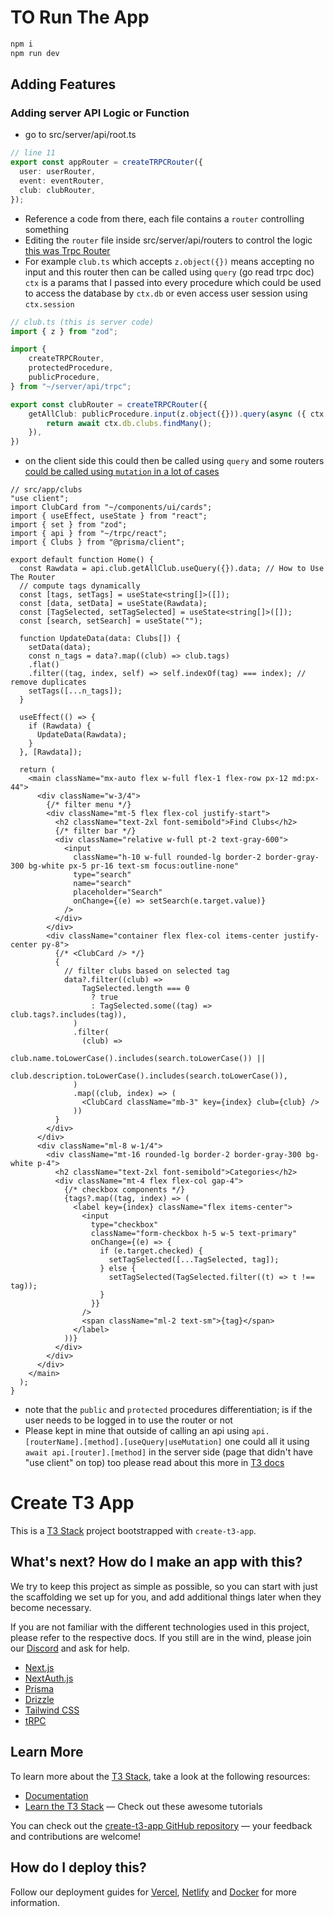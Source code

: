 # TO Run The App
```bash
npm i
npm run dev
```

## Adding Features
### Adding server API Logic or Function
- go to src/server/api/root.ts
```ts
// line 11
export const appRouter = createTRPCRouter({
  user: userRouter,
  event: eventRouter,
  club: clubRouter,
});
```
- Reference a code from there, each file contains a `router` controlling something
- Editing the `router` file inside src/server/api/routers to control the logic [this was Trpc Router](https://create.t3.gg/en/usage/trpc)
- For example `club.ts` which accepts `z.object({})` means accepting no input and this router then can be called using `query` (go read trpc doc) `ctx` is a params that I passed into every procedure which could be used to access the database by `ctx.db` or even access user session using `ctx.session`
```ts
// club.ts (this is server code)
import { z } from "zod";

import {
    createTRPCRouter,
    protectedProcedure,
    publicProcedure,
} from "~/server/api/trpc";

export const clubRouter = createTRPCRouter({
    getAllClub: publicProcedure.input(z.object({})).query(async ({ ctx }) => {
        return await ctx.db.clubs.findMany();
    }),
})
```
- on the client side this could then be called using `query` and some routers [could be called using `mutation` in a lot of cases](https://trpc.io/docs/v9/react-mutations)
```tsx
// src/app/clubs
"use client";
import ClubCard from "~/components/ui/cards";
import { useEffect, useState } from "react";
import { set } from "zod";
import { api } from "~/trpc/react";
import { Clubs } from "@prisma/client";

export default function Home() {
  const Rawdata = api.club.getAllClub.useQuery({}).data; // How to Use The Router
  // compute tags dynamically
  const [tags, setTags] = useState<string[]>([]);
  const [data, setData] = useState(Rawdata);
  const [TagSelected, setTagSelected] = useState<string[]>([]);
  const [search, setSearch] = useState("");

  function UpdateData(data: Clubs[]) {
    setData(data);
    const n_tags = data?.map((club) => club.tags)
    .flat()
    .filter((tag, index, self) => self.indexOf(tag) === index); // remove duplicates
    setTags([...n_tags]);
  }

  useEffect(() => {
    if (Rawdata) {
      UpdateData(Rawdata);
    }
  }, [Rawdata]);

  return (
    <main className="mx-auto flex w-full flex-1 flex-row px-12 md:px-44">
      <div className="w-3/4">
        {/* filter menu */}
        <div className="mt-5 flex flex-col justify-start">
          <h2 className="text-2xl font-semibold">Find Clubs</h2>
          {/* filter bar */}
          <div className="relative w-full pt-2 text-gray-600">
            <input
              className="h-10 w-full rounded-lg border-2 border-gray-300 bg-white px-5 pr-16 text-sm focus:outline-none"
              type="search"
              name="search"
              placeholder="Search"
              onChange={(e) => setSearch(e.target.value)}
            />
          </div>
        </div>
        <div className="container flex flex-col items-center justify-center py-8">
          {/* <ClubCard /> */}
          {
            // filter clubs based on selected tag
            data?.filter((club) =>
                TagSelected.length === 0
                  ? true
                  : TagSelected.some((tag) => club.tags?.includes(tag)),
              )
              .filter(
                (club) =>
                  club.name.toLowerCase().includes(search.toLowerCase()) ||
                  club.description.toLowerCase().includes(search.toLowerCase()),
              )
              .map((club, index) => (
                <ClubCard className="mb-3" key={index} club={club} />
              ))
          }
        </div>
      </div>
      <div className="ml-8 w-1/4">
        <div className="mt-16 rounded-lg border-2 border-gray-300 bg-white p-4">
          <h2 className="text-2xl font-semibold">Categories</h2>
          <div className="mt-4 flex flex-col gap-4">
            {/* checkbox components */}
            {tags?.map((tag, index) => (
              <label key={index} className="flex items-center">
                <input
                  type="checkbox"
                  className="form-checkbox h-5 w-5 text-primary"
                  onChange={(e) => {
                    if (e.target.checked) {
                      setTagSelected([...TagSelected, tag]);
                    } else {
                      setTagSelected(TagSelected.filter((t) => t !== tag));
                    }
                  }}
                />
                <span className="ml-2 text-sm">{tag}</span>
              </label>
            ))}
          </div>
        </div>
      </div>
    </main>
  );
}
```
- note that the `public` and `protected` procedures differentiation; is if the user needs to be logged in to use the router or not
- Please kept in mine that outside of calling an api using `api.[routerName].[method].[useQuery|useMutation]` one could all it using `await api.[router].[method]` in the server side (page that didn't have "use client" on top) too please read about this more in [T3 docs](https://create.t3.gg/en/introduction)
# Create T3 App

This is a [T3 Stack](https://create.t3.gg/) project bootstrapped with `create-t3-app`.

## What's next? How do I make an app with this?

We try to keep this project as simple as possible, so you can start with just the scaffolding we set up for you, and add additional things later when they become necessary.

If you are not familiar with the different technologies used in this project, please refer to the respective docs. If you still are in the wind, please join our [Discord](https://t3.gg/discord) and ask for help.

- [Next.js](https://nextjs.org)
- [NextAuth.js](https://next-auth.js.org)
- [Prisma](https://prisma.io)
- [Drizzle](https://orm.drizzle.team)
- [Tailwind CSS](https://tailwindcss.com)
- [tRPC](https://trpc.io)

## Learn More

To learn more about the [T3 Stack](https://create.t3.gg/), take a look at the following resources:

- [Documentation](https://create.t3.gg/)
- [Learn the T3 Stack](https://create.t3.gg/en/faq#what-learning-resources-are-currently-available) — Check out these awesome tutorials

You can check out the [create-t3-app GitHub repository](https://github.com/t3-oss/create-t3-app) — your feedback and contributions are welcome!

## How do I deploy this?

Follow our deployment guides for [Vercel](https://create.t3.gg/en/deployment/vercel), [Netlify](https://create.t3.gg/en/deployment/netlify) and [Docker](https://create.t3.gg/en/deployment/docker) for more information.
